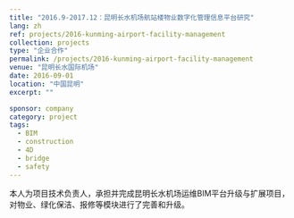 ```yaml
---
title: "2016.9-2017.12：昆明长水机场航站楼物业数字化管理信息平台研究"
lang: zh
ref: projects/2016-kunming-airport-facility-management
collection: projects
type: "企业合作"
permalink: /projects/2016-kunming-airport-facility-management
venue: "昆明长水国际机场"
date: 2016-09-01
location: "中国昆明"
excerpt: ""

sponsor: company
category: project
tags: 
  - BIM
  - construction
  - 4D
  - bridge
  - safety
---
```


本人为项目技术负责人，承担并完成昆明长水机场运维BIM平台升级与扩展项目，对物业、绿化保洁、报修等模块进行了完善和升级。
